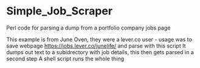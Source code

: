# Simple_Job_Scraper
Perl code for parsing a dump from a portfolio company jobs page

This example is from June Oven, they were a lever.co user - usage was to save webpage https://jobs.lever.co/junelife/ and parse with this script
It dumps out text to a subidrectory with job details, this then gets parsed in a second step
A shell script runs the whole thing
